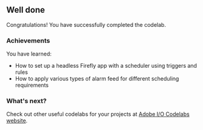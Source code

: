 ## Well done

Congratulations! You have successfully completed the codelab.

### Achievements

You have learned: 

* How to set up a headless Firefly app with a scheduler using triggers and rules
* How to apply various types of alarm feed for different scheduling requirements

### What's next?

Check out other useful codelabs for your projects at [Adobe I/O Codelabs website](https://adobedocs.github.io/adobeio-codelabs).